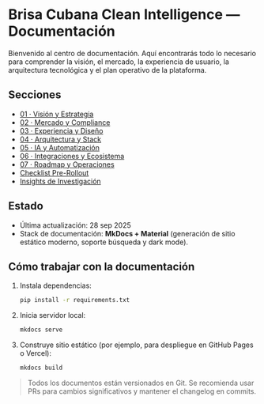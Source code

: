 # Brisa Cubana Clean Intelligence — Documentación

Bienvenido al centro de documentación. Aquí encontrarás todo lo necesario para comprender la visión, el mercado, la experiencia de usuario, la arquitectura tecnológica y el plan operativo de la plataforma.

## Secciones

- [01 · Visión y Estrategia](01-vision-estrategia.md)
- [02 · Mercado y Compliance](02-mercado-y-compliance.md)
- [03 · Experiencia y Diseño](03-experiencia-y-diseno.md)
- [04 · Arquitectura y Stack](04-arquitectura-y-stack.md)
- [05 · IA y Automatización](05-ia-y-automatizacion.md)
- [06 · Integraciones y Ecosistema](06-integraciones-ecosistema.md)
- [07 · Roadmap y Operaciones](07-roadmap-y-operaciones.md)
- [Checklist Pre-Rollout](checklist-pre-rollout.md)
- [Insights de Investigación](insights/index.md)

## Estado

- Última actualización: 28 sep 2025
- Stack de documentación: **MkDocs + Material** (generación de sitio estático moderno, soporte búsqueda y dark mode).

## Cómo trabajar con la documentación

1. Instala dependencias:
   ```bash
   pip install -r requirements.txt
   ```
2. Inicia servidor local:
   ```bash
   mkdocs serve
   ```
3. Construye sitio estático (por ejemplo, para despliegue en GitHub Pages o Vercel):
   ```bash
   mkdocs build
   ```

> Todos los documentos están versionados en Git. Se recomienda usar PRs para cambios significativos y mantener el changelog en commits.
